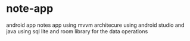 # note-app
android app
notes app using mvvm architecure using android studio and java 
using sql lite and room library for the data operations
